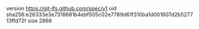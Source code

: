 version https://git-lfs.github.com/spec/v1
oid sha256:e26333e3e7318681b4ebf505c02e7789d61f310ba1d001607d2b527713ffd72f
size 2866
